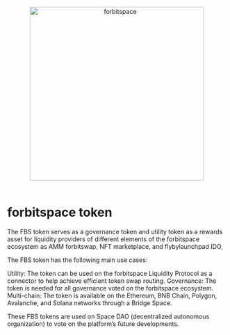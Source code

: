 </br>
    <div align="center">
    <img src="https://forbitspace.com/logo-forbitspace.png" width="400" alt="forbitspace"/>
    </div>
</br>

# forbitspace token
The FBS token serves as a governance token and utility token as a rewards asset for liquidity providers of different elements of the forbitspace ecosystem as AMM forbitswap, NFT marketplace, and flybylaunchpad IDO, 

The FBS token  ​has the following main use cases:

Utility: The token can be used on the forbitspace Liquidity Protocol as a connector to help achieve efficient token swap routing. 
Governance: The token is needed for all governance voted on the forbitspace ecosystem. 
Multi-chain: The token is available on the Ethereum,  BNB Chain, Polygon, Avalanche, and Solana networks through a Bridge Space. 

These FBS tokens are used on Space DAO (decentralized autonomous organization) to vote on the platform’s future developments.
